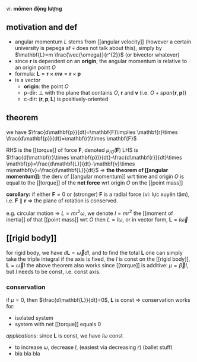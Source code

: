 vi: **mômen động lượng**

## motivation and def
- angular momentum $L$ stems from [[angular velocity]] (however a certain university is pepega af :skull: does not talk about this), simply by $\mathbf{L}=m \frac{\vec{\omega}}{r^{2}}$ (or bivector whatever)
- since $\mathbf{r}$ is dependent on an **origin**, the angular momentum is relative to an origin point $O$
- formula: $\mathbf{L}=\mathbf{r}\times m\mathbf{v}=\mathbf{r}\times \mathbf{p}$
- is a vector
	- **origin**: the point $O$
	- p-dir: $\perp$ with the plane that contains $O$, $\mathbf{r}$ and $\mathbf{v}$ (i.e. $O+span \{ \mathbf{r}, \mathbf{p} \}$)
	- c-dir: $(\mathbf{r}, \mathbf{p}, \mathbf{L})$ is positively-oriented

## theorem
we have $\frac{d\mathbf{p}}{dt}=\mathbf{F}\implies \mathbf{r}\times \frac{d\mathbf{p}}{dt}=\mathbf{r}\times \mathbf{F}$

RHS is the [[torque]] of force $\mathbf{F}$, denoted $\mu_{/O}(\mathbf{F})$
LHS is $\frac{d(\mathbf{r}\times \mathbf{p})}{dt}-\frac{d\mathbf{r}}{dt}\times \mathbf{p}=\frac{d\mathbf{L}}{dt}-\mathbf{v}\times m\mathbf{v}=\frac{d\mathbf{L}}{dt}$
=> **the theorem of [[angular momentum]]:** the derv of [[angular momentum]] wrt time and origin $O$ is equal to the [[torque]] of the **net force** wrt origin $O$ on the [[point mass]]

**corollary:** if either $\mathbf{F}=0$ or (stronger) $\mathbf{F}$ is a radial force (vi: lực xuyên tâm), i.e. $\mathbf{F}\parallel\mathbf{r}$ => the plane of rotation is conserved.

e.g. circular motion => $L=mr^{2}\omega$, we denote $I=mr^{2}$ the [[moment of inertia]] of that [[point mass]] wrt $O$ then $L=I\omega$, or in vector form, $\mathbf{L}=I\vec{\omega}$

## [[rigid body]]
for rigid body, we have $d\mathbf{L}=\vec{\omega} dI$, and to find the total $\mathbf{L}$ one can simply take the triple integral
if the axis is fixed, the $I$ is const on the [[rigid body]], $\mathbf{L}=\vec{\omega}I$
the above theorem also works since [[torque]] is additive: $\mu=\vec{\beta}I$, but $I$ needs to be const, i.e. const axis.

### conservation
if $\mu=0$, then $\frac{d\mathbf{L}}{dt}=0$, $\mathbf{L}$ is const
=> conservation works for:
- isolated system
- system with net [[torque]] equals 0

*applications*: since $\mathbf{L}$ is const, we have $I\omega$ const
- to increase $\omega$, decrease $I$, (easiest via decreasing $r$) (ballet stuff)
- bla bla bla 